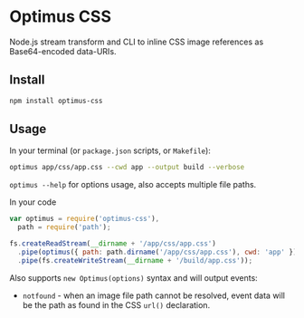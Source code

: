 # Optimus CSS

Node.js stream transform and CLI to inline CSS image references as Base64-encoded data-URIs.

## Install

```sh
npm install optimus-css
```

## Usage

In your terminal (or `package.json` scripts, or `Makefile`):
```sh
optimus app/css/app.css --cwd app --output build --verbose
```

`optimus --help` for options usage, also accepts multiple file paths.

In your code
```js
var optimus = require('optimus-css'),
  path = require('path');

fs.createReadStream(__dirname + '/app/css/app.css')
  .pipe(optimus({ path: path.dirname('/app/css/app.css'), cwd: 'app' }))
  .pipe(fs.createWriteStream(__dirname + '/build/app.css'));
```

Also supports `new Optimus(options)` syntax and will output events:

* `notfound` - when an image file path cannot be resolved, event data will be the path as found in the CSS `url()` declaration.
